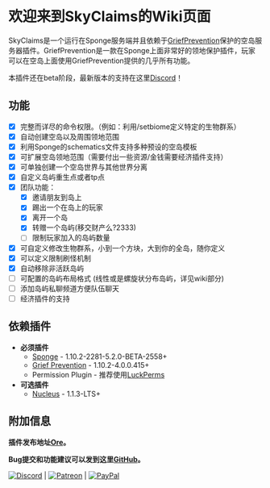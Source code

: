 # 欢迎来到SkyClaims的Wiki页面

SkyClaims是一个运行在Sponge服务端并且依赖于[GriefPrevention](https://forums.spongepowered.org/t/griefprevention-official-thread/1123)保护的空岛服务器插件。GriefPrevention是一款在Sponge上面非常好的领地保护插件，玩家可以在空岛上面使用GriefPrevention提供的几乎所有功能。

 本插件还在beta阶段，最新版本的支持在这里[Discord](https://discord.gg/EkVQycV)！

 ## 功能

 - [X] 完整而详尽的命令权限。（例如：利用/setbiome定义特定的生物群系）
 - [X] 自动创建空岛以及周围领地范围
 - [X] 利用Sponge的schematics文件支持多种预设的空岛模板
 - [X] 可扩展空岛领地范围（需要付出一些资源/金钱需要经济插件支持）
 - [X] 可单独创建一个空岛世界与其他世界分离
 - [X] 自定义岛屿重生点或者tp点
 - [X] 团队功能：
    - [X] 邀请朋友到岛上
    - [X] 踢出一个在岛上的玩家
    - [X] 离开一个岛
    - [X] 转赠一个岛屿(移交财产么?2333)
    - [ ] 限制玩家加入的岛屿数量
 - [X] 可自定义修改生物群系，小到一个方块，大到你的全岛，随你定义
 - [X] 可以定义限制刷怪机制
 - [X] 自动移除非活跃岛屿
 - [ ] 可配置的岛屿布局格式 (线性或是螺旋状分布岛屿，详见wiki部分)
 - [ ] 添加岛屿私聊频道方便队伍聊天
 - [ ] 经济插件的支持

  ## 依赖插件

 - **必须插件**
   - [Sponge](https://www.spongepowered.org/downloads) - 1.10.2-2281-5.2.0-BETA-2558+
   - [Grief Prevention](https://forums.spongepowered.org/t/griefprevention-official-thread/1123) - 1.10.2-4.0.0.415+
   - Permission Plugin - 推荐使用[LuckPerms](https://forums.spongepowered.org/t/luckperms-an-advanced-permissions-plugin/14274)
 - **可选插件**
   - [Nucleus](https://nucleuspowered.org) - 1.1.3-LTS+
   <!-- - Economy Plugin - [Economy Lite](https://ore.spongepowered.org/Flibio/EconomyLite), [Total Economy](https://ore.spongepowered.org/Erigitic/Total-Economy), or any other Sponge Economy plugin of your choosing. -->

 ## 附加信息

 **插件发布地址[Ore](https://ore.spongepowered.org/Mohron/SkyClaims/)。**

 **Bug提交和功能建议可以发到这里[GitHub](https://github.com/DevOnTheRocks/SkyClaims/issues)。**

[![Discord](../SkyClaims/_images/Discord.png)](https://discord.gg/EkVQycV)
| [![Patreon](../SkyClaims/_images/Patreon.png)](https://www.patreon.com/mohron)
| [![PayPal](../SkyClaims/_images/Paypal.png)](https://www.paypal.me/mohron)
